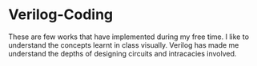 # Verilog-Coding
These are few works that have implemented during my free time. I like to understand the concepts learnt in class visually. Verilog has made me understand the depths of designing circuits and intracacies involved.
